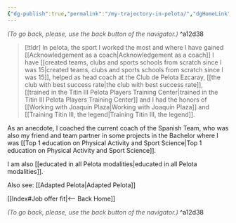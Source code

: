 ```yaml
---
{"dg-publish":true,"permalink":"/my-trajectory-in-pelota/","dgHomeLink":true,"dgPassFrontmatter":false,"dgShowBacklinks":false,"dgShowLocalGraph":false,"dgShowInlineTitle":false}
---
```




<div class="transclusion internal-embed is-loaded"><div class="markdown-embed">




<font color="#595959">*(To go back, please, use the back button of the navigator.)*</font> 
^a12d38



</div></div>


> [!tldr] 
> In pelota, the sport I worked the most and where I have gained [[Acknowledgement as a coach|Acknowledgement as a coach]] I have [[created teams, clubs and sports schools from scratch since I was 15|created teams, clubs and sports schools from scratch since I was 15]], helped as head coach at the Club de Pelota Ezcaray, [[the club with best success rate|the club with best success rate]], [[trained in the Titin III Pelota Players Training Center|trained in the Titin III Pelota Players Training Center]] and I had the honors of [[Working with Joaquín Plaza|Working with Joaquín Plaza]] and [[Training Titin III, the legend|Training Titin III, the legend]].

As an anecdote, I coached the current coach of the Spanish Team, who was also my friend and team partner in some projects in the Bachelor where I was [[Top 1 education on Physical Activity and Sport Science|Top 1 education on Physical Activity and Sport Science]].

I am also [[educated in all Pelota modalities|educated in all Pelota modalities]].

Also see: [[Adapted Pelota|Adapted Pelota]]


<div class="transclusion internal-embed is-loaded"><div class="markdown-embed">





[[Index#Job offer fit|<-- Back Home]]

<div class="transclusion internal-embed is-loaded"><div class="markdown-embed">




<font color="#595959">*(To go back, please, use the back button of the navigator.)*</font> 
^a12d38



</div></div>


</div></div>

